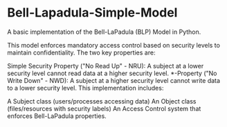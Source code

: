 # Bell-Lapadula-Simple-Model
A basic implementation of the Bell-LaPadula (BLP) Model in Python. 

This model enforces mandatory access control based on security levels to maintain confidentiality. The two key properties are:

Simple Security Property ("No Read Up" - NRU): A subject at a lower security level cannot read data at a higher security level.
*-Property ("No Write Down" - NWD): A subject at a higher security level cannot write data to a lower security level.
This implementation includes:

A Subject class (users/processes accessing data)
An Object class (files/resources with security labels)
An Access Control system that enforces Bell-LaPadula properties.
